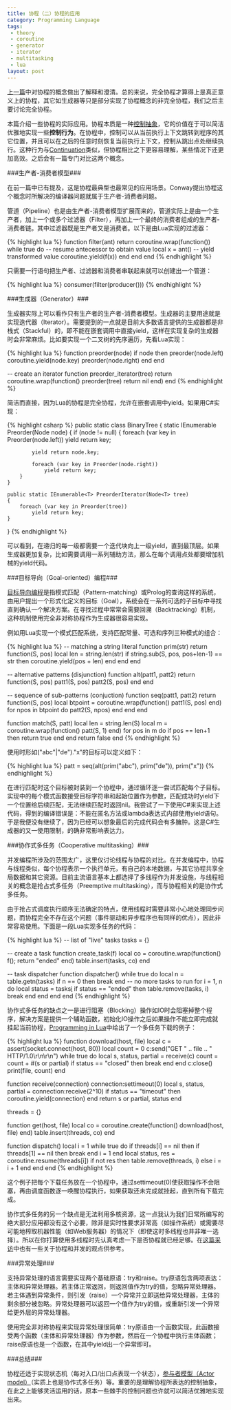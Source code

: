 ```yaml
---
title: 协程（二）协程的应用
category: Programming Language
tags:
 - theory
 - coroutine
 - generator
 - iterator
 - multitasking
 - lua
layout: post
---
```


[上一篇](/blog/2011/08/24/coroutine-part-1-defination-and-classification-of-coroutine)中对协程的概念做出了解释和澄清。总的来说，完全协程才算得上是真正意义上的协程，其它如生成器等只是部分实现了协程概念的非完全协程，我们之后主要讨论完全协程。

本篇介绍一些协程的实际应用。协程本质是一种[控制抽象](http://en.wikipedia.org/wiki/Control_abstraction#Control_abstraction)，它的价值在于可以简洁优雅地实现一些**控制行为**。在协程中，控制可以从当前执行上下文跳转到程序的其它位置，并且可以在之后的任意时刻恢复当前执行上下文，控制从跳出点处继续执行。这种行为与[Continuation](http://en.wikipedia.org/wiki/Continuation)类似，但协程相比之下更容易理解，某些情况下还更加高效。之后会有一篇专门对比这两个概念。

###生产者-消费者模型###

在前一篇中已有提及，这是协程最典型也最常见的应用场景。Conway提出协程这个概念时所解决的编译器问题就属于生产者-消费者问题。

管道（Pipeline）也是由生产者-消费者模型扩展而来的，管道实际上是由一个生产者，加上一个或多个过滤器（Filter），再加上一个最终的消费者组成的生产者-消费者链。其中过滤器既是生产者又是消费者。以下是由Lua实现的过滤器：

{% highlight lua %}
function filter(ant)
	return coroutine.wrap(function())
		while true do
			-- resume antecessor to obtain value
			local x = ant()
			-- yield transformed value
			coroutine.yield(f(x))
		end
	end
end
{% endhighlight %}

只需要一行语句把生产者、过滤器和消费者串联起来就可以创建出一个管道：

{% highlight lua %}
consumer(filter(producer()))
{% endhighlight %}

###生成器（Generator）###

生成器实际上可以看作只有生产者的生产者-消费者模型。生成器的主要用途就是实现迭代器（Iterator）。需要提到的一点就是目前大多数语言提供的生成器都是非栈式（Stackful）的，即不能在嵌套调用中直接yield，这样在实现复杂的生成器时会非常麻烦。比如要实现一个二叉树的先序遍历，先看Lua实现：

{% highlight lua %}
function preorder(node)
	if node then
		preorder(node.left)
		coroutine.yield(node.key)
		preorder(node.right)
	end
end

-- create an iterator
function preorder_iterator(tree)
	return coroutine.wrap(function()
		preorder(tree)
		return nil
	end)
end
{% endhighlight %}

简洁而直接，因为Lua的协程是完全协程，允许在嵌套调用中yield。如果用C#实现：

{% highlight csharp %}
public static class BinaryTree<T>
{
	static IEnumerable<T> Preorder(Node<T> node)
	{
		if (node != null) {
			foreach (var key in Preorder(node.left))
				yield return key;

			yield return node.key;

			foreach (var key in Preorder(node.right))
				yield return key;
		}
	}

	public static IEnumerable<T> PreorderIterator(Node<T> tree)
	{
		foreach (var key in Preorder(tree))
			yield return key;
	}
}
{% endhighlight %}

可以看到，在递归的每一级都需要一个迭代块向上一级yield，直到最顶层。如果生成器更加复杂，比如需要调用一系列辅助方法，那么在每个调用点处都要增加机械的yield代码。

###目标导向（Goal-oriented）编程###

[目标导向编程](http://groups.csail.mit.edu/o2s/goals.html)是指模式匹配（Pattern-matching）或Prolog的查询这样的系统，由用户提出一个形式化定义的目标（Goal），系统会在一系列可选的子目标中寻找直到确认一个解决方案。在寻找过程中常常会需要回溯（Backtracking）机制，这种机制使用完全非对称协程作为生成器很容易实现。

例如用Lua实现一个模式匹配系统，支持匹配常量、可选和序列三种模式的组合：

{% highlight lua %}
-- matching a string literal
function prim(str)
	return function(S, pos)
		local len = string.len(str)
		if string.sub(S, pos, pos+len-1) == str then
			coroutine.yield(pos + len)
		end
	end
end

-- alternative patterns (disjunction)
function alt(patt1, patt2)
	return function(S, pos)
		patt1(S, pos)
		patt2(S, pos)
	end
end

-- sequence of sub-patterns (conjuction)
function seq(patt1, patt2)
	return function(S, pos)
		local btpoint = coroutine.wrap(function()
			patt1(S, pos)
		end)
		for npos in btpoint do
			patt2(S, npos)
		end
	end
end

function match(S, patt)
	local len = string.len(S)
	local m = coroutine.wrap(function() patt(S, 1) end)
	for pos in m do
		if pos == len+1 then
			return true
		end
	end
	return false
end
{% endhighlight %}

使用时形如("abc"|"de")."x"的目标可以定义如下：

{% highlight lua %}
patt = seq(alt(prim("abc"), prim("de")), prim("x"))
{% endhighlight %}

在进行匹配时这个目标被封装到一个协程中，通过循环逐一尝试匹配每个子目标。实现中的每个模式函数接受目标字符串和起始位置作为参数，匹配成功时yield下一个位置给后续匹配，无法继续匹配时返回nil。我尝试了一下使用C#来实现上述代码，得到的编译错误是：不能在匿名方法或lambda表达式内部使用yield语句。于是我便没有继续了，因为已经可以想象最后的完成代码会有多臃肿。这是C#生成器的又一使用限制，的确非常影响表达力。

###协作式多任务（Cooperative multitasking）###

并发编程所涉及的范围太广，这里仅讨论线程与协程的对比。在并发编程中，协程与线程类似，每个协程表示一个执行单元，有自己的本地数据，与其它协程共享全局数据和其它资源。目前主流语言基本上都选择了多线程作为并发设施，与线程相关的概念是抢占式多任务（Preemptive multitasking），而与协程相关的是协作式多任务。

由于抢占式调度执行顺序无法确定的特点，使用线程时需要非常小心地处理同步问题，而协程完全不存在这个问题（事件驱动和异步程序也有同样的优点），因此非常容易使用。下面是一段Lua实现多任务的代码：

{% highlight lua %}
-- list of "live" tasks
tasks = {}

-- create a task
function create_task(f)
	local co = coroutine.wrap(function() f(); return "ended" end)
	table.insert(tasks, co)
end

-- task dispatcher
function dispatcher()
	while true do
		local n = table.getn(tasks)
		if n == 0 then break end -- no more tasks to run
		for i = 1, n do
			local status = tasks[i]()
			if status == "ended" then
				table.remove(tasks, i)
				break
			end
		end
	end
end
{% endhighlight %}

协作式多任务的缺点之一是进行阻塞（Blocking）操作如IO时会阻塞掉整个程序，解决方案是提供一个辅助函数，初始化IO操作之后如果操作不能立即完成就挂起当前协程，[Programming in Lua](http://book.douban.com/subject/3076942/)中给出了一个多任务下载的例子：

{% highlight lua %}
function download(host, file)
	local c = assert(socket.connect(host, 80))
	local count = 0
	c:send("GET " .. file .. " HTTP/1.0\r\n\r\n")
	while true do
		local s, status, partial = receive(c)
		count = count + #(s or partial)
		if status == "closed" then break end
	end
	c:close()
	print(file, count)
end

function receive(connection)
	connection:settimeout(0)
	local s, status, partial = connection:receive(2^10)
	if status == "timeout" then
		coroutine.yield(connection)
	end
	return s or partial, status
end

threads = {}

function get(host, file)
	local co = coroutine.create(function()
		download(host, file)
	end)
	table.insert(threads, co)
end

function dispatch()
	local i = 1
	while true do
		if threads[i] == nil then
			if threads[1] == nil then break end
			i = 1
		end
		local status, res = coroutine.resume(threads[i])
		if not res then
			table.remove(threads, i)
		else
			i = i + 1
		end
	end
end
{% endhighlight %}

这个例子把每个下载任务放在一个协程中，通过settimeout(0)使获取操作不会阻塞，再由调度函数逐一唤醒协程执行，如果获取还未完成就挂起，直到所有下载完成。

协作式多任务的另一个缺点是无法利用多核资源，这一点我认为我们日常所编写的绝大部分应用都没有这个必要，除非是实时性要求非常高（如操作系统）或需要尽可能地榨取机器性能（如Web服务器）的情况下（即使这时多线程也并非唯一选择）。所以在你打算使用多线程时先认真考虑一下是否协程就已经足够。在[这篇采访](http://blog.codingnow.com/2010/06/masterminds_of_programming_7_lua.html)中也有一些关于协程和并发的观点供参考。

###异常处理###

支持异常处理的语言需要实现两个基础原语：try和raise。try原语包含两项表达：主体和异常处理器。若主体正常返回，则返回值作为try的值，忽略异常处理器。若主体遇到异常条件，则引发（raise）一个异常并立即送给异常处理器，主体的剩余部分被忽略。异常处理器可以返回一个值作为try的值，或重新引发一个异常给更外层的异常处理器。

使用完全非对称协程来实现异常处理很简单：try原语由一个函数实现，此函数接受两个函数（主体和异常处理器）作为参数，然后在一个协程中执行主体函数；raise原语也是一个函数，在其中yield出一个异常即可。

###总结###

协程还适于实现状态机（每对入口/出口点表现一个状态），[参与者模型（Actor model）](http://en.wikipedia.org/wiki/Actor_model)（实质上也是协作式多任务）等。重要的是理解协程所表达的控制抽象，在此之上能够灵活运用的话，原本一些棘手的控制问题也许就可以简洁优雅地实现出来。







